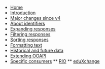 * [Home](/)
* [Introduction](introduction.md)
* [Major changes since v4](major-changes.md)
* [About identifiers](identifiers.md)
* [Expanding responses](expanding-responses.md)
* [Filtering responses](filtering-responses.md)
* [Sorting responses](sorting-responses.md)
* [Formatting text](formatting-text.md)
* [Historical and future data](historical-and-future-data.md)
* [Extending OOAPI](extending-ooapi.md)
* [Specific consumers](consumers.md)
** [RIO](consumers/rio.md)
** [eduXchange](consumers/eduxchange.md)
